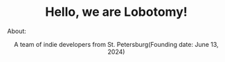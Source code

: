 <h1 align="center">Hello, we are Lobotomy!</h1>
<p align="left">About: <p align="center">A team of indie developers from St. Petersburg(Founding date: June 13, 2024)</p></p>
